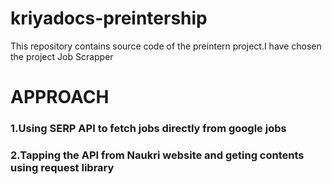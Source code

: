 # kriyadocs-preintership
 This repository contains source code of the preintern project.I have chosen the project Job Scrapper

# APPROACH
### 1.Using SERP API to fetch jobs directly from google jobs
### 2.Tapping the API from Naukri website and geting contents using request library
